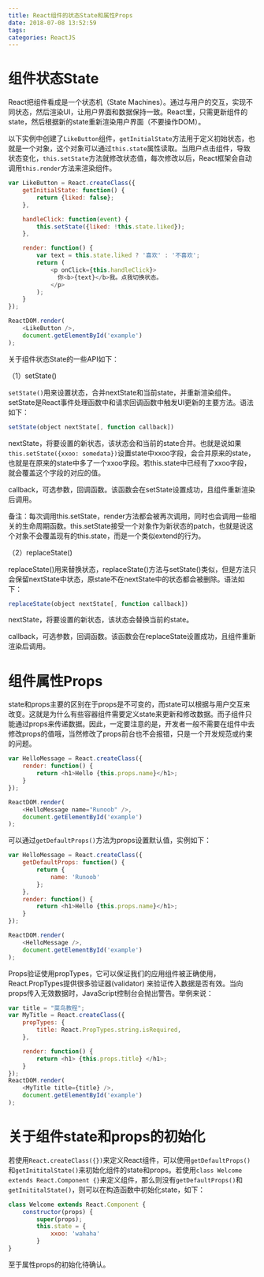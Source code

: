 ```yaml
---
title: React组件的状态State和属性Props
date: 2018-07-08 13:52:59
tags:
categories: ReactJS
---
```


# 组件状态State

React把组件看成是一个状态机（State Machines）。通过与用户的交互，实现不同状态，然后渲染UI，让用户界面和数据保持一致。React里，只需更新组件的state，然后根据新的state重新渲染用户界面（不要操作DOM）。

以下实例中创建了`LikeButton`组件，`getInitialState`方法用于定义初始状态，也就是一个对象，这个对象可以通过`this.state`属性读取。当用户点击组件，导致状态变化，`this.setState`方法就修改状态值，每次修改以后，React框架会自动调用`this.render`方法来渲染组件。

```javascript
var LikeButton = React.createClass({
    getInitialState: function() {
        return {liked: false};
    },

    handleClick: function(event) {
        this.setState({liked: !this.state.liked});
    },

    render: function() {
        var text = this.state.liked ? '喜欢' : '不喜欢';
        return (
            <p onClick={this.handleClick}>
              你<b>{text}</b>我。点我切换状态。
            </p>
        );
    }
});

ReactDOM.render(
    <LikeButton />,
    document.getElementById('example')
);
```

关于组件状态State的一些API如下：

（1）setState()

`setState()`用来设置状态，合并nextState和当前state，并重新渲染组件。setState是React事件处理函数中和请求回调函数中触发UI更新的主要方法。语法如下：

```javascript
setState(object nextState[, function callback])
```

nextState，将要设置的新状态，该状态会和当前的state合并。也就是说如果`this.setState({xxoo: somedata})`设置state中xxoo字段，会合并原来的state，也就是在原来的state中多了一个xxoo字段。若this.state中已经有了xxoo字段，就会覆盖这个字段的对应的值。

callback，可选参数，回调函数。该函数会在setState设置成功，且组件重新渲染后调用。

备注：每次调用this.setState，render方法都会被再次调用，同时也会调用一些相关的生命周期函数。this.setState接受一个对象作为新状态的patch，也就是说这个对象不会覆盖现有的this.state，而是一个类似extend的行为。

（2）replaceState()

replaceState()用来替换状态，replaceState()方法与setState()类似，但是方法只会保留nextState中状态，原state不在nextState中的状态都会被删除。语法如下：

```javascript
replaceState(object nextState[, function callback])
```

nextState，将要设置的新状态，该状态会替换当前的state。

callback，可选参数，回调函数。该函数会在replaceState设置成功，且组件重新渲染后调用。

# 组件属性Props

state和props主要的区别在于props是不可变的，而state可以根据与用户交互来改变。这就是为什么有些容器组件需要定义state来更新和修改数据。而子组件只能通过props来传递数据。因此，一定要注意的是，开发者一般不需要在组件中去修改props的值哦，当然修改了props前台也不会报错，只是一个开发规范或约束的问题。

```javascript
var HelloMessage = React.createClass({
    render: function() {
        return <h1>Hello {this.props.name}</h1>;
    }
});

ReactDOM.render(
    <HelloMessage name="Runoob" />,
    document.getElementById('example')
);
```

可以通过`getDefaultProps()`方法为props设置默认值，实例如下：

```javascript
var HelloMessage = React.createClass({
    getDefaultProps: function() {
        return {
            name: 'Runoob'
        };
    },
    render: function() {
        return <h1>Hello {this.props.name}</h1>;
    }
});

ReactDOM.render(
    <HelloMessage />,
    document.getElementById('example')
);
```

Props验证使用propTypes，它可以保证我们的应用组件被正确使用，React.PropTypes提供很多验证器(validator) 来验证传入数据是否有效。当向 props传入无效数据时，JavaScript控制台会抛出警告。举例来说：

```javascript
var title = "菜鸟教程";
var MyTitle = React.createClass({
    propTypes: {
        title: React.PropTypes.string.isRequired,
    },

    render: function() {
        return <h1> {this.props.title} </h1>;
    }
});
ReactDOM.render(
    <MyTitle title={title} />,
    document.getElementById('example')
);
```

# 关于组件state和props的初始化

若使用`React.createClass({})`来定义React组件，可以使用`getDefaultProps()`和`getInititalState()`来初始化组件的state和props。若使用`class Welcome extends React.Component {}`来定义组件，那么则没有`getDefaultProps()`和`getInititalState()`，则可以在构造函数中初始化state，如下：

```javascript
class Welcome extends React.Component {
    constructor(props) {
        super(props);
        this.state = {
            xxoo: 'wahaha'
        }
}
```

至于属性props的初始化待确认。
